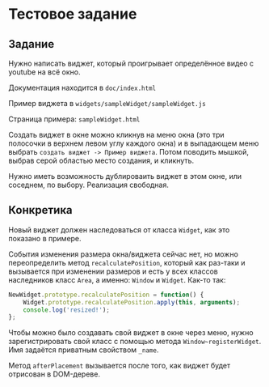 # Тестовое задание

## Задание

Нужно написать виджет, который проигрывает определённое видео с youtube на всё окно.

Документация находится в `doc/index.html`

Пример виджета в `widgets/sampleWidget/sampleWidget.js`

Страница примера: `sampleWidget.html`

Создать виджет в окне можно кликнув на меню окна (это три полосочки в верхнем левом углу каждого окна) и в выпадающем
меню выбрать `создать виджет -> Пример виджета`. Потом поводить мышкой, выбрав серой областью место создания, и кликнуть.

Нужно иметь возможность дублироваить виджет в этом окне, или соседнем, по выбору. Реализация свободная.

## Конкретика

Новый виджет должен наследоваться от класса `Widget`, как это показано в примере.

События изменения размера окна/виджета сейчас нет, но можно переопределить метод `recalculatePosition`, который
как раз-таки и вызывается при изменении размеров и есть у всех классов наследников класс `Area`, а именно: `Window` и `Widget`.
Как-то так:
``` javascript
NewWidget.prototype.recalculatePosition = function() {
	Widget.prototype.recalculatePosition.apply(this, arguments);
	console.log('resized!');
};
```

Чтобы можно было создавать свой виджет в окне через меню, нужно зарегистрировать свой класс с помощью метода `Window~registerWidget`.
Имя задаётся приватным свойством `_name`.

Метод `afterPlacement` вызывается после того, как виджет будет отрисован в DOM-дереве.

